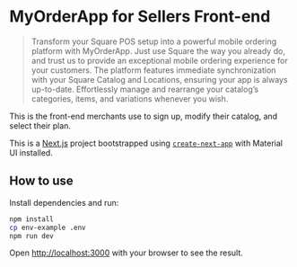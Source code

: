 # MyOrderApp for Sellers Front-end

> Transform your Square POS setup into a powerful mobile ordering platform with MyOrderApp. Just use Square the way you already do, and trust us to provide an exceptional mobile ordering experience for your customers. The platform features immediate synchronization with your Square Catalog and Locations, ensuring your app is always up-to-date. Effortlessly manage and rearrange your catalog’s categories, items, and variations whenever you wish.

This is the front-end merchants use to sign up, modify their catalog, and select their plan.

This is a [Next.js](https://nextjs.org/) project bootstrapped using [`create-next-app`](https://github.com/vercel/next.js/tree/canary/packages/create-next-app) with Material UI installed.

## How to use

Install dependencies and run:

```bash
npm install
cp env-example .env
npm run dev
```

Open [http://localhost:3000](http://localhost:3000) with your browser to see the result.
